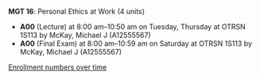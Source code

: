 **MGT 16**: Personal Ethics at Work (4 units)

- **A00** (Lecture) at 8:00 am–10:50 am on Tuesday, Thursday at OTRSN 1S113 by McKay, Michael J (A12555567)
- **A00** (Final Exam) at 8:00 am–10:59 am on Saturday at OTRSN 1S113 by McKay, Michael J (A12555567)

[Enrollment numbers over time](./MGT16.tsv)

